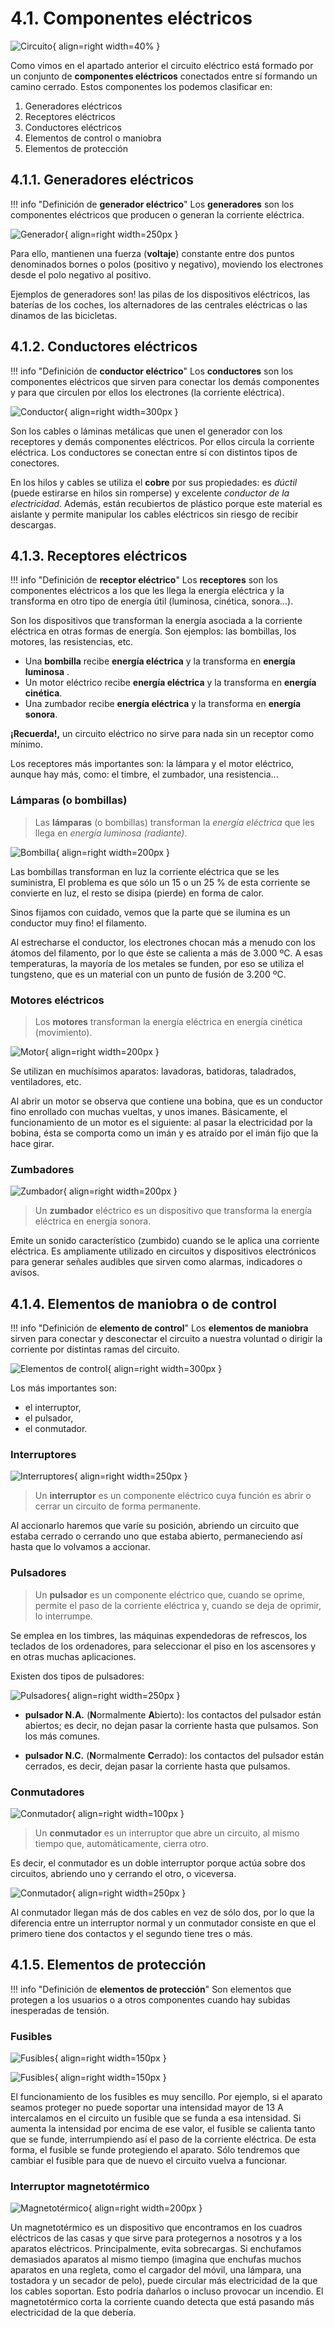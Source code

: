 # 4.1. Componentes eléctricos

![Circuito](media/circuito_1.jpg){ align=right width=40% }


Como vimos en el apartado anterior el circuito eléctrico está formado por un conjunto de **componentes eléctricos** conectados entre sí formando un camino cerrado. Estos componentes los podemos clasificar en:

1. Generadores eléctricos
2. Receptores eléctricos
3. Conductores eléctricos
4. Elementos de control o maniobra
5. Elementos de protección

## 4.1.1. Generadores eléctricos

!!! info "Definición de **generador eléctrico**"
    Los **generadores** son los componentes eléctricos que producen o generan la corriente eléctrica.

![Generador](media/generador1.gif){ align=right width=250px }

Para ello, mantienen una fuerza (**voltaje**) constante entre dos puntos denominados bornes o polos (positivo y negativo), moviendo los electrones desde el polo negativo al positivo.

Ejemplos de generadores son! las pilas de los dispositivos eléctricos, las baterías de los coches, los alternadores de las centrales eléctricas o las dinamos de las bicicletas.

## 4.1.2. Conductores eléctricos

!!! info "Definición de **conductor eléctrico**"
    Los **conductores** son los componentes eléctricos que sirven para conectar los demás componentes y para que circulen por ellos los electrones (la corriente eléctrica).

![Conductor](media/cable.jpg){ align=right width=300px }


Son los cables o láminas metálicas que unen el generador con los receptores y demás componentes eléctricos. Por ellos circula la corriente eléctrica. Los conductores se conectan entre sí con distintos tipos de conectores.

En los hilos y cables se utiliza el **cobre** por sus propiedades: es *dúctil* (puede estirarse en hilos sin romperse) y excelente *conductor de la electricidad*. Además, están recubiertos de plástico porque este material es aislante y permite manipular los cables eléctricos sin riesgo de recibir descargas.

## 4.1.3. Receptores eléctricos

!!! info "Definición de **receptor eléctrico**"
    Los **receptores** son los componentes eléctricos a los que les llega la energía eléctrica y la transforma en otro tipo de energía útil (luminosa, cinética, sonora...). 

Son los dispositivos que transforman la energía asociada a la corriente eléctrica en otras formas de energía. Son ejemplos: las bombillas, los motores, las resistencias, etc.

- Una **bombilla** recibe **energía eléctrica** y la transforma en **energía luminosa** .
- Un motor eléctrico recibe **energía eléctrica** y la transforma en **energía cinética**.
- Una zumbador recibe **energía eléctrica** y la transforma en **energía sonora**.

**¡Recuerda!,** un circuito eléctrico no sirve para nada sin un receptor como mínimo.

Los receptores más importantes son: la lámpara y el motor eléctrico, aunque hay más, como: el timbre, el zumbador, una resistencia...

### Lámparas (o bombillas)

> Las **lámparas** (o bombillas) transforman la *energía eléctrica* que les llega en *energía luminosa (radiante)*.

![Bombilla](media/bombilla.jpg){ align=right width=200px }

Las bombillas transforman en luz la corriente eléctrica que se les suministra, El problema es que sólo un 15 o un 25 % de esta corriente se convierte en luz, el resto se disipa (pierde) en forma de calor.

Sinos fijamos con cuidado, vemos que la parte que se ilumina es un conductor muy fino! el filamento.

Al estrecharse el conductor, los electrones chocan más a menudo con los átomos del filamento, por lo que éste se calienta a más de 3.000 ºC. A esas temperaturas, la mayoría de los metales se funden, por eso se utiliza el tungsteno, que es un material con un punto de fusión de 3.200 ºC.

### Motores eléctricos

> Los **motores** transforman la energía eléctrica en energía cinética (movimiento).

![Motor](media/motor.jpg){ align=right width=200px }

Se utilizan en muchísimos aparatos: lavadoras, batidoras, taladrados, ventiladores, etc.

Al abrir un motor se observa que contiene una bobina, que es un conductor fino enrollado con muchas vueltas, y unos imanes. Básicamente, el funcionamiento de un motor es el siguiente: al pasar la electricidad por la bobina, ésta se comporta como un imán y es atraído por el imán fijo que la hace girar.

### Zumbadores

![Zumbador](media/zumbador.jpg){ align=right width=200px }

> Un **zumbador** eléctrico es un dispositivo que transforma la energía eléctrica en energía sonora.

Emite un sonido característico (zumbido) cuando se le aplica una corriente eléctrica. Es ampliamente utilizado en circuitos y dispositivos electrónicos para generar señales audibles que sirven como alarmas, indicadores o avisos.

## 4.1.4. Elementos de maniobra o de control

!!! info "Definición de **elemento de control**"
    Los **elementos de maniobra** sirven para conectar y desconectar el circuito a nuestra voluntad o dirigir la corriente por distintas ramas del circuito.

![Elementos de control](media/elementos_cont.webp){ align=right width=300px }

Los más importantes son:

- el interruptor,
- el pulsador,
- el conmutador.

### Interruptores

![Interruptores](media/interruptores.webp){ align=right width=250px }

> Un **interruptor** es un componente eléctrico cuya función es abrir o cerrar un circuito de forma permanente.

Al accionarlo haremos que varíe su posición, abriendo un circuito que estaba cerrado o cerrando uno que estaba abierto, permaneciendo así hasta que lo volvamos a accionar.

### Pulsadores

> Un **pulsador** es un componente eléctrico que, cuando se oprime, permite el paso de la corriente eléctrica y, cuando se deja de oprimir, lo interrumpe.

Se emplea en los timbres, las máquinas expendedoras de refrescos, los teclados de los ordenadores, para seleccionar el piso en los ascensores y en otras muchas aplicaciones.

Existen dos tipos de pulsadores:

![Pulsadores](media/pulsadores.jpg){ align=right width=250px }

* **pulsador N.A.** (**N**ormalmente **A**bierto): los contactos del pulsador están abiertos; es decir, no dejan pasar la corriente hasta que pulsamos. Son los más comunes.

* **pulsador N.C.** (**N**ormalmente **C**errado): los contactos del pulsador están cerrados, es decir, dejan pasar la corriente hasta que pulsamos.

### Conmutadores
![Conmutador](media/conmutador1.jpg){ align=right width=100px }

> Un **conmutador** es un interruptor que abre un circuito, al mismo tiempo que, automáticamente, cierra otro.


Es decir, el conmutador es un doble interruptor porque actúa sobre dos circuitos, abriendo uno y cerrando el otro, o viceversa.

![Conmutador](media/conmutador2.jpg){ align=right width=250px }

Al conmutador llegan más de dos cables en vez de sólo dos, por lo que la diferencia entre un interruptor normal y un conmutador consiste en que el primero tiene dos contactos y el segundo tiene tres o más.

## 4.1.5. Elementos de protección

!!! info "Definición de **elementos de protección**"
    Son elementos que protegen a los usuarios o a otros componentes cuando hay subidas inesperadas de tensión. 

### Fusibles

![Fusibles](media/fusible1.png){ align=right width=150px }

![Fusibles](media/fusible2.webp){ align=right width=150px }

El funcionamiento de los fusibles es muy sencillo. Por ejemplo, si el aparato seamos proteger no puede soportar una intensidad mayor de 13 A intercalamos en el circuito un fusible que se funda a esa intensidad. Si aumenta la intensidad por encima de ese valor, el fusible se calienta tanto que se funde, interrumpiendo así el paso de la corriente eléctrica. De esta forma, el fusible se funde protegiendo el aparato. Sólo tendremos que cambiar el fusible para que de nuevo el circuito vuelva a funcionar.

### Interruptor magnetotérmico

![Magnetotérmico](media/interruptormagnetotermico.jpg){ align=right width=200px }

Un magnetotérmico es un dispositivo que encontramos en los cuadros eléctricos de las casas y que sirve para protegernos a nosotros y a los aparatos eléctricos.
Principalmente, evita sobrecargas. Si enchufamos demasiados aparatos al mismo tiempo (imagina que enchufas muchos aparatos en una regleta, como el cargador del móvil, una lámpara, una tostadora y un secador de pelo), puede circular más electricidad de la que los cables soportan. Esto podría dañarlos o incluso provocar un incendio. El magnetotérmico corta la corriente cuando detecta que está pasando más electricidad de la que debería.